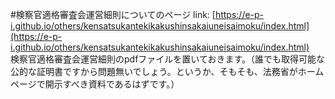 #検察官適格審査会運営細則についてのページ
link: [https://e-p-i.github.io/others/kensatsukantekikakushinsakaiuneisaimoku/index.html](https://e-p-i.github.io/others/kensatsukantekikakushinsakaiuneisaimoku/index.html)  
検察官適格審査会運営細則のpdfファイルを置いておきます。（誰でも取得可能な公的な証明書ですから問題無いでしょう。というか、そもそも、法務省がホームページで開示すべき資料であるはずです。）
